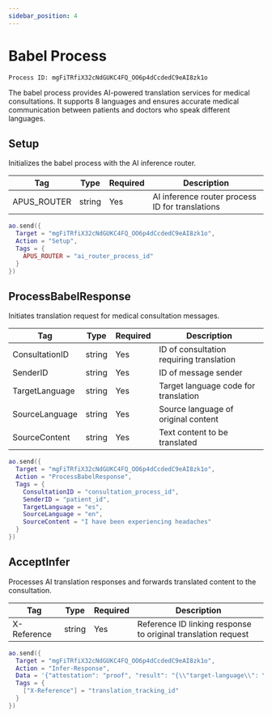 ```yaml
---
sidebar_position: 4
---
```


# Babel Process
`Process ID: mgFiTRfiX32cNdGUKC4FQ_OO6p4dCcdedC9eAI8zk1o`

The babel process provides AI-powered translation services for medical consultations. It supports 8 languages and ensures accurate medical communication between patients and doctors who speak different languages.

## Setup
Initializes the babel process with the AI inference router.

| Tag | Type | Required | Description |
| --------------- | --------------- | --------------- | --------------- |
| APUS_ROUTER | string | Yes | AI inference router process ID for translations |

```lua
ao.send({
  Target = "mgFiTRfiX32cNdGUKC4FQ_OO6p4dCcdedC9eAI8zk1o",
  Action = "Setup",
  Tags = {
    APUS_ROUTER = "ai_router_process_id"
  }
})
```

## ProcessBabelResponse
Initiates translation request for medical consultation messages.

| Tag | Type | Required | Description |
| --------------- | --------------- | --------------- | --------------- |
| ConsultationID | string | Yes | ID of consultation requiring translation |
| SenderID | string | Yes | ID of message sender |
| TargetLanguage | string | Yes | Target language code for translation |
| SourceLanguage | string | Yes | Source language of original content |
| SourceContent | string | Yes | Text content to be translated |

```lua
ao.send({
  Target = "mgFiTRfiX32cNdGUKC4FQ_OO6p4dCcdedC9eAI8zk1o",
  Action = "ProcessBabelResponse",
  Tags = {
    ConsultationID = "consultation_process_id",
    SenderID = "patient_id",
    TargetLanguage = "es",
    SourceLanguage = "en",
    SourceContent = "I have been experiencing headaches"
  }
})
```

## AcceptInfer
Processes AI translation responses and forwards translated content to the consultation.

| Tag | Type | Required | Description |
| --------------- | --------------- | --------------- | --------------- |
| X-Reference | string | Yes | Reference ID linking response to original translation request |

```lua
ao.send({
  Target = "mgFiTRfiX32cNdGUKC4FQ_OO6p4dCcdedC9eAI8zk1o",
  Action = "Infer-Response",
  Data = '{"attestation": "proof", "result": "{\\"target-language\\": \\"es\\", \\"target-content\\": \\"He estado experimentando dolores de cabeza\\"}"}',
  Tags = {
    ["X-Reference"] = "translation_tracking_id"
  }
})
```
